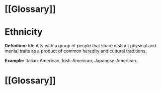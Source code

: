 # [[Glossary]]

# Ethnicity

**Definition:** Identity with a group of people that share distinct physical and mental traits as a product of common heredity and cultural traditions.

**Example:**  Italian-American, Irish-American, Japanese-American.

# [[Glossary]]
